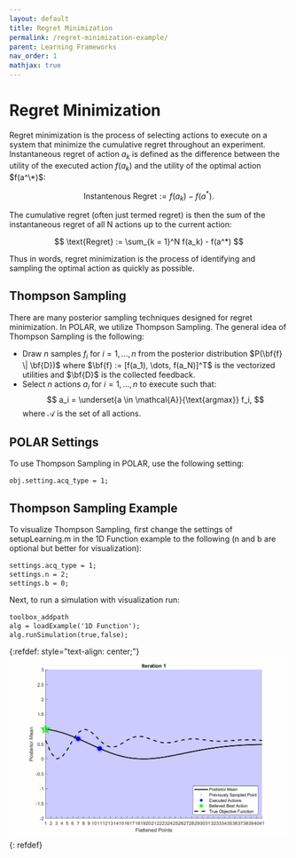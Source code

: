 ```yaml
---
layout: default
title: Regret Minimization
permalink: /regret-minimization-example/
parent: Learning Frameworks
nav_order: 1
mathjax: true
---
```


# Regret Minimization
Regret minimization is the process of selecting actions to execute on a system that minimize the cumulative regret throughout an experiment. Instantaneous regret of action $a_k$ is defined as the difference between the utility of the executed action $f(a_k)$ and the utility of the optimal action $f(a^\*)$:

$$
\text{Instantenous Regret} := f(a_k) - f(a^*).
$$

The cumulative regret (often just termed regret) is then the sum of the instantaneous regret of all N actions up to the current action:

$$
\text{Regret} := \sum_{k = 1}^N f(a_k) - f(a^*)
$$

Thus in words, regret minimization is the process of identifying and sampling the optimal action as quickly as possible.

## Thompson Sampling
There are many posterior sampling techniques designed for regret minimization. In POLAR, we utilize Thompson Sampling. The general idea of Thompson Sampling is the following:
- Draw $n$ samples $f_i$ for $i = 1, \dots, n$ from the posterior distribution $P(\bf{f} \| \bf{D})$ where $\bf{f} := [f(a_1), \dots, f(a_N)]^T$ is the vectorized utilities and $\bf{D}$ is the collected feedback. 
- Select $n$ actions $a_i$ for $i = 1, \dots, n$ to execute such that:
$$
a_i = \underset{a \in \mathcal{A}}{\text{argmax}} f_i,
$$ where $\mathcal{A}$ is the set of all actions.


## POLAR Settings
To use Thompson Sampling in POLAR, use the following setting:
	
	obj.setting.acq_type = 1;

## Thompson Sampling Example
To visualize Thompson Sampling, first change the settings of setupLearning.m in the 1D Function example to the following (n and b are optional but better for visualization):
```
settings.acq_type = 1;
settings.n = 2;
settings.b = 0;
```
Next, to run a simulation with visualization run:
```
toolbox_addpath
alg = loadExample('1D Function');
alg.runSimulation(true,false);
```
{:refdef: style="text-align: center;"}
![Thompson Sampling Simulation](../assets/images/ThompsonSampling.gif)
{: refdef}

